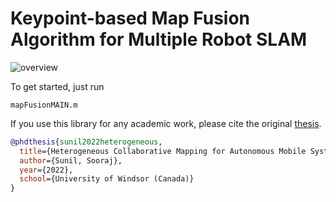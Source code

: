 # Keypoint-based Map Fusion Algorithm for Multiple Robot SLAM

![overview](https://user-images.githubusercontent.com/21349875/190433899-a917d7a4-23b1-4247-8291-ae000e9e7871.png)


To get started, just run
```
mapFusionMAIN.m
```

If you use this library for any academic work, please cite the original [thesis](https://scholar.uwindsor.ca/etd/8790/).

```bibtex
@phdthesis{sunil2022heterogeneous,
  title={Heterogeneous Collaborative Mapping for Autonomous Mobile Systems},
  author={Sunil, Sooraj},
  year={2022},
  school={University of Windsor (Canada)}
}
```
